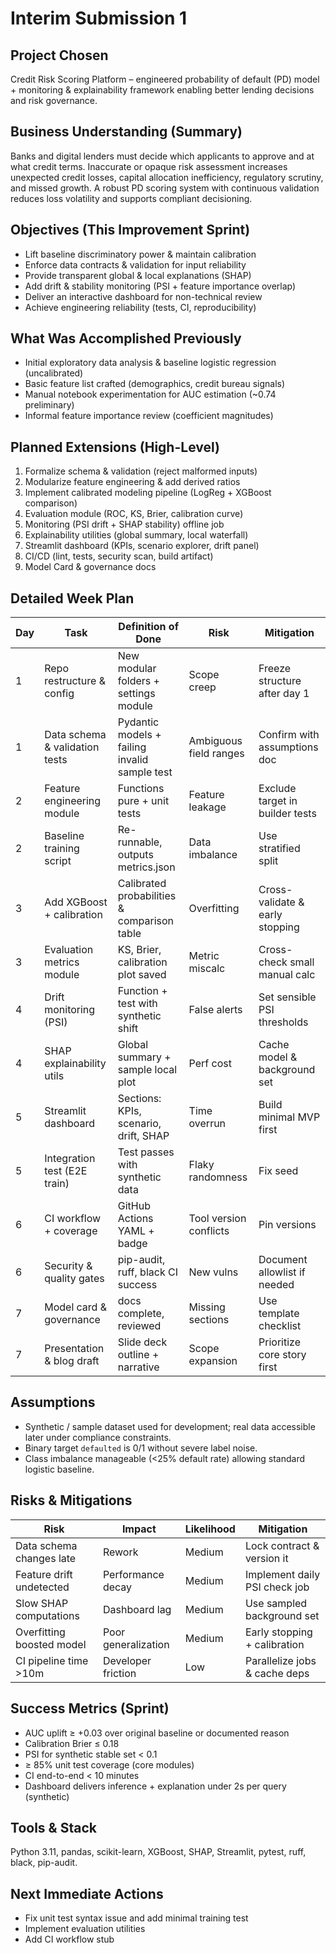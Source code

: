 # Interim Submission 1

## Project Chosen

Credit Risk Scoring Platform – engineered probability of default (PD) model + monitoring & explainability framework enabling better lending decisions and risk governance.

## Business Understanding (Summary)

Banks and digital lenders must decide which applicants to approve and at what credit terms. Inaccurate or opaque risk assessment increases unexpected credit losses, capital allocation inefficiency, regulatory scrutiny, and missed growth. A robust PD scoring system with continuous validation reduces loss volatility and supports compliant decisioning.

## Objectives (This Improvement Sprint)

- Lift baseline discriminatory power & maintain calibration
- Enforce data contracts & validation for input reliability
- Provide transparent global & local explanations (SHAP)
- Add drift & stability monitoring (PSI + feature importance overlap)
- Deliver an interactive dashboard for non-technical review
- Achieve engineering reliability (tests, CI, reproducibility)

## What Was Accomplished Previously

- Initial exploratory data analysis & baseline logistic regression (uncalibrated)
- Basic feature list crafted (demographics, credit bureau signals)
- Manual notebook experimentation for AUC estimation (~0.74 preliminary)
- Informal feature importance review (coefficient magnitudes)

## Planned Extensions (High-Level)

1. Formalize schema & validation (reject malformed inputs)
2. Modularize feature engineering & add derived ratios
3. Implement calibrated modeling pipeline (LogReg + XGBoost comparison)
4. Evaluation module (ROC, KS, Brier, calibration curve)
5. Monitoring (PSI drift + SHAP stability) offline job
6. Explainability utilities (global summary, local waterfall)
7. Streamlit dashboard (KPIs, scenario explorer, drift panel)
8. CI/CD (lint, tests, security scan, build artifact)
9. Model Card & governance docs

## Detailed Week Plan

| Day | Task                           | Definition of Done                            | Risk                   | Mitigation                      |
| --- | ------------------------------ | --------------------------------------------- | ---------------------- | ------------------------------- |
| 1   | Repo restructure & config      | New modular folders + settings module         | Scope creep            | Freeze structure after day 1    |
| 1   | Data schema & validation tests | Pydantic models + failing invalid sample test | Ambiguous field ranges | Confirm with assumptions doc    |
| 2   | Feature engineering module     | Functions pure + unit tests                   | Feature leakage        | Exclude target in builder tests |
| 2   | Baseline training script       | Re-runnable, outputs metrics.json             | Data imbalance         | Use stratified split            |
| 3   | Add XGBoost + calibration      | Calibrated probabilities & comparison table   | Overfitting            | Cross-validate & early stopping |
| 3   | Evaluation metrics module      | KS, Brier, calibration plot saved             | Metric miscalc         | Cross-check small manual calc   |
| 4   | Drift monitoring (PSI)         | Function + test with synthetic shift          | False alerts           | Set sensible PSI thresholds     |
| 4   | SHAP explainability utils      | Global summary + sample local plot            | Perf cost              | Cache model & background set    |
| 5   | Streamlit dashboard            | Sections: KPIs, scenario, drift, SHAP         | Time overrun           | Build minimal MVP first         |
| 5   | Integration test (E2E train)   | Test passes with synthetic data               | Flaky randomness       | Fix seed                        |
| 6   | CI workflow + coverage         | GitHub Actions YAML + badge                   | Tool version conflicts | Pin versions                    |
| 6   | Security & quality gates       | pip-audit, ruff, black CI success             | New vulns              | Document allowlist if needed    |
| 7   | Model card & governance        | docs complete, reviewed                       | Missing sections       | Use template checklist          |
| 7   | Presentation & blog draft      | Slide deck outline + narrative                | Scope expansion        | Prioritize core story first     |

## Assumptions

- Synthetic / sample dataset used for development; real data accessible later under compliance constraints.
- Binary target `defaulted` is 0/1 without severe label noise.
- Class imbalance manageable (<25% default rate) allowing standard logistic baseline.

## Risks & Mitigations

| Risk                      | Impact              | Likelihood | Mitigation                    |
| ------------------------- | ------------------- | ---------- | ----------------------------- |
| Data schema changes late  | Rework              | Medium     | Lock contract & version it    |
| Feature drift undetected  | Performance decay   | Medium     | Implement daily PSI check job |
| Slow SHAP computations    | Dashboard lag       | Medium     | Use sampled background set    |
| Overfitting boosted model | Poor generalization | Medium     | Early stopping + calibration  |
| CI pipeline time >10m     | Developer friction  | Low        | Parallelize jobs & cache deps |

## Success Metrics (Sprint)

- AUC uplift ≥ +0.03 over original baseline or documented reason
- Calibration Brier ≤ 0.18
- PSI for synthetic stable set < 0.1
- ≥ 85% unit test coverage (core modules)
- CI end-to-end < 10 minutes
- Dashboard delivers inference + explanation under 2s per query (synthetic)

## Tools & Stack

Python 3.11, pandas, scikit-learn, XGBoost, SHAP, Streamlit, pytest, ruff, black, pip-audit.

## Next Immediate Actions

- Fix unit test syntax issue and add minimal training test
- Implement evaluation utilities
- Add CI workflow stub

